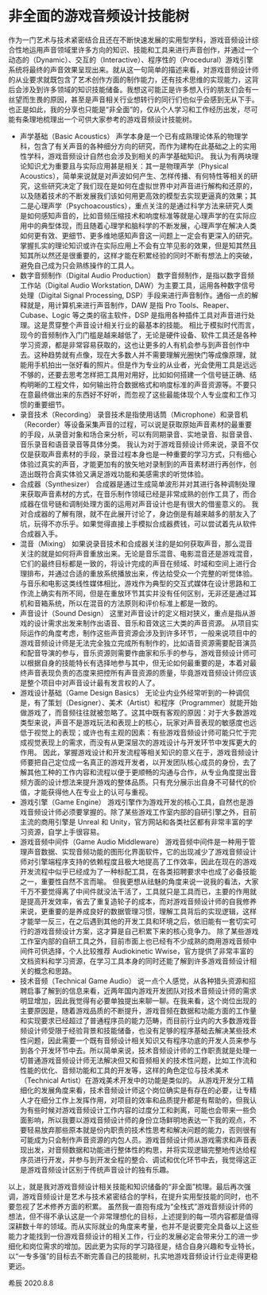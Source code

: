 # 非全面的游戏音频设计技能树

作为一门艺术与技术紧密结合且还在不断快速发展的实用型学科，游戏音频设计综合性地运用声音领域里许多方向的知识、技能和工具来进行声音创作，并通过一个动态的（Dynamic）、交互的（Interactive）、程序性的（Procedural）游戏引擎系统将最终的声音效果呈现出来。就从这一句简单的描述来看，对游戏音频设计师的从业要求就既包含了艺术创作方面的制作能力，还有技术思维的实现能力，这背后会涉及到许多领域的知识技能储备。我想这可能正是许多想入行的朋友们会有一丝望而生畏的原因，甚至是声音相关行业想转行的同行们也似乎会感到无从下手。也正是如此，我的分享也只能是“非全面”的，仅从个人学习和工作经历出发，尽可能有条理地梳理出一个可供大家参考的游戏音频设计技能树。

* 声学基础（Basic Acoustics） 声学本身是一个已有成熟理论体系的物理学科，包含了有关声音的各种细分方向的研究，而作为建构在此基础之上的实用性学科，游戏音频设计自然也会涉及到相关的声学基础知识。 我认为有两块理论知识尤为重要且与实际应用甚是相关：其一是物理声学（Physical Acoustics），简单来说就是对声波如何产生、怎样传播、有何特性等相关的研究，这些研究决定了我们现在是如何在虚拟世界中对声音进行解构和还原的，以及随着技术的不断发展我们该如何用更高效的模型去实现更逼真的效果；其二是心理声学（Psychoacoustics），重点关注的是通过科学方法来研究人类是如何感知声音的，比如音频压缩技术和响度标准等就是心理声学的在实际应用中的典型体现，而且随着心理学和脑科学的不断发展，心理声学在解决人类如何更有效、更细节、更多维地感知声音这一问题上一定会有更深入的研究。 掌握扎实的理论知识或许在实际应用上不会有立竿见影的效果，但是知其然且知其所以然还是很重要的，这样才能在积累经验的同时不断有想法上的突破，避免自己成为只会熟练操作的工具人。
* 数字音频制作（Digital Audio Production） 数字音频制作，是指以数字音频工作站（Digital Audio Workstation, DAW）为主要工具，运用各种数字信号处理（Digital Signal Processing, DSP）手段来进行声音制作。通俗一点的解释就是，用计算机来进行声音制作，DAW 是指 Pro Tools、Reaper、Cubase、Logic 等之类的宿主软件，DSP 是指用各种插件工具对声音进行处理。这是贯穿整个声音设计相关行业的最基本的技能。 相比于模拟时代而言，现今的音频制作入门门槛是越来越低了，无论是硬件设备、软件工具还是各种学习资源，都是非常容易获取的，这也让更多的人有机会参与到声音创作中去。这种趋势就有点像，现在大多数人并不需要理解光圈快门等成像原理，就能用手机拍出一张好看的照片。但是作为专业的从业者，光会使用工具是远远不够的，还要去思考怎样把工具用对用好，比如如何搭建一个信号链正确、结构明晰的工程文件，如何输出符合数据格式和响度标准的声音资源等。不要只在意最终做出来的东西好不好听，而忽视了这些最能体现个人专业度和工作习惯的重要细节。
* 录音技术（Recording） 录音技术是指使用话筒（Microphone）和录音机（Recorder）等设备采集声音的过程，可以说是获取原始声音素材的最重要的手段，从录音对象和场合来分析，可以有同期录音、实地录音、拟音录音、音乐录音和语音录音等具体分类。 我认为对于游戏音频设计师来说，录音不仅仅是获取声音素材的手段，录音过程本身也是一种重要的学习方式，只有细心体验过真实的声音，才能更加有的放矢地对录制到的声音素材进行再创作，创造出既符合真实体验又满足游戏功能和美感需求的听觉体验。
* 合成器（Synthesizer） 合成器是通过生成简单波形并对其进行各种调制处理来获取声音素材的方式，在音乐制作领域已经是非常成熟的创作工具了，而合成器在信号链和调制处理方面的运用对声音设计也是有很大的借鉴意义的。 我对合成器的了解有限，就不在此展开讨论了，身边倒是有越来越多的朋友入了坑，玩得不亦乐乎。如果觉得直接上手模拟合成器费钱，可以尝试着先从软件合成器入手。
* 混音（Mixing） 如果说录音技术和合成器关注的是如何获取声音，那么混音关注的就是如何将声音重放出来。无论是音乐混音、电影混音还是游戏混音，它们的最终目标都是一致的，将设计完成的声音在频域、时域和空间上进行合理排布，并通过合适的重放系统播放出来，传达给受众一个完整的听觉体验。 与音乐和电影这类线性媒体相比，游戏作为典型的交互式媒体在设计思路和工作流上确实有所不同，但是在重放环节其实并没有任何区别，无非还是通过耳机和音箱系统，所以在混音的方法原则和评价标准上都是一致的。
* 声音设计（Sound Design） 这里对声音设计的定义相对狭义，重点是指从游戏的设计需求出发来制作出语音、音乐和音效这三大类的声音资源。 从项目实际运作的角度考虑，制作这些声音资源会涉及到许多环节，一般来说项目中的游戏音频设计师是无法完全独立完成所有制作的，比如语音资源需要配音演员和配音导演的参与，音乐资源则需要作曲家和乐手的参与，游戏音频设计师可以根据自身的技能特长有选择地参与其中，但无论如何最重要的是，本着对最终声音表现负责的态度来把控所有声音资源的质量，毕竟游戏音频设计师应该是整个项目中对声音设计最有发言权的人了。
* 游戏设计基础（Game Design Basics） 无论业内业外经常听到的一种调侃是，有了策划（Designer）、美术（Artist）和程序（Programmer）就能开始做游戏了，而音频往往就被忽略了。这其中既有客观的原因：对于大多数游戏类型来说，声音不是游戏玩法和表现上的核心，玩家对声音表现的敏感度也远低于视觉上的表现；或许也有主观的因素：有些游戏音频设计师可能只忙于完成视觉表现上的需求，而没有从更深层次的游戏设计与开发环节中发挥更大的作用。 因此，掌握游戏设计和开发流程等相关知识的意义在于，游戏音频设计师要把自己定位成一名真正的游戏开发者，以开发团队核心成员的身份，去了解其他工种的工作内容和流程以便于更顺畅的沟通与合作，从专业角度提出音频方面的设计想法来提升游戏的整体品质。只有充分展示出自身不可替代的价值，才能获得他人在专业上的认可与重视。
* 游戏引擎（Game Engine） 游戏引擎作为游戏开发的核心工具，自然也是游戏音频设计师必须要掌握的。除了某些游戏工作室内部的自研引擎之外，目前主流的商用引擎是 Unreal 和 Unity，官方网站和各类社区都有非常丰富的学习资源，自学上手很容易。
* 游戏音频中间件（Game Audio Middleware） 游戏音频中间件是一种用于管理声音数据、实现音频功能的图形化界面软件，它的出现减少了游戏音频设计师对引擎端程序支持的依赖程度且极大地提高了工作效率，因此在现在的游戏开发流程中似乎已经成为了一种标配工具，在各类招聘要求中也成了必备技能之一，重要性自然不言而喻。 但我更想从祛魅的角度来说一说我的看法，大家千万不要觉得离了中间件就没法干活了，工具就只是工具而已，主要的作用就是提高开发效率，省去了重复造轮子的成本，而对游戏音频设计师的自我修养来说，更重要的是养成良好的数据管理习惯，理解工具背后的实现逻辑，这样才能举一反三，在之后遇到其他的开发工具和环境之后，依旧能有一套切实可行的游戏音频设计方案，这才算是自己积累下来的核心竞争力。 除了某些游戏工作室内部的自研工具之外，目前市面上也已经有不少成熟的商用游戏音频中间件可供选择，个人比较推荐 Audiokinetic Wwise，官方提供了非常丰富的文档资料和学习资源，在学习工具本身的同时还能了解到许多游戏音频设计相关的概念和思路。
* 技术音频（Technical Game Audio） 说一点个人感觉，从各种猎头资源和招聘启事了解到的信息来看，近两年国内游戏开发团队对技术音频设计师的需求明显增加，因此我觉得有必要单独提出来聊一聊。在我来看，这个岗位出现的主要原因是，随着游戏品质的不断提升，游戏音频在数据和功能方面的工作量和实现要求已经超过了普通程序员的能力范畴，而目前行业内的大多数游戏音频设计师受限于经验背景和技能储备，也没有足够的程序基础去解决某些技术性问题，因此需要一个既有音频设计相关知识又有程序功底的开发人员来参与到各个开发环节中去。所以简单来说，技术音频设计师的工作职责就是处理一切普通游戏音频设计师无法解决但又和音频相关的技术性问题，比如工作流和性能的优化、音频功能和工具的开发等，这样的角色定位与技术美术（Technical Artist）在游戏美术开发中的功能是类似的。 从游戏开发分工精细化的发展角度来看，技术音频设计师这个岗位确实是有存在的必要，让专精人才在细分工作上发挥作用，对项目的效率和品质提升都是有帮助的，但我认为有些时候对游戏音频设计工作内容的过度分工和剥离，可能也会带来一些负面影响，所以我要以游戏音频设计师的身份立场鲜明地表达一下我的观点，不要轻易放弃那些原本就是份内职责的技术性思考和解决问题的能力，否则很有可能成为只会制作声音资源的内包人员。游戏音频设计师从游戏需求和声音表现出发，对音频数据和功能进行整体性的构思，并将实现逻辑完整地传达给程序员进行开发，并参与到开发全程的整合、调试和优化环节中去，我觉得这正是游戏音频设计区别于传统声音设计的独有乐趣。

以上，就是我对游戏音频设计相关技能和知识储备的“非全面”梳理。最后再次强调，游戏音频设计是艺术与技术紧密结合的学科，在提升实用型技能的同时，也不要忽视了艺术修养方面的积累。 虽然我一直抱有成为“全栈式”游戏音频设计师的想法，但不得不承认这是一个非常理想化的目标，上述提到的每一项内容都是值得深耕数十年的领域。而从实际就业的角度来考量，也并不是说要完全具备以上这些能力才能找到一份游戏音频设计的相关工作，行业的发展必定会带来分工的进一步细化和岗位需求的增加。因此更为实际的学习路径是，结合自身兴趣和专业特长，以“一专多强”的目标去不断完善自己的技能树，扎实地游戏音频设计行业走得更稳更远。

希辰 2020.8.8

